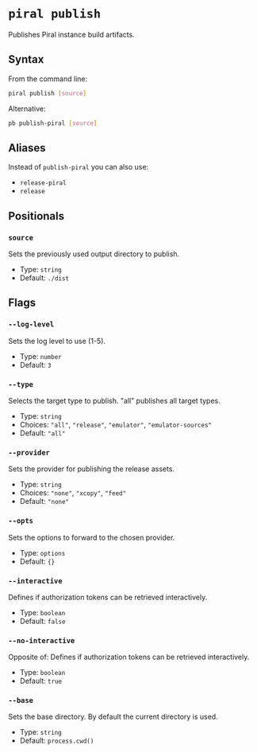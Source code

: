 # `piral publish`

Publishes Piral instance build artifacts.

## Syntax

From the command line:

```sh
piral publish [source]
```

Alternative:

```sh
pb publish-piral [source]
```

## Aliases

Instead of `publish-piral` you can also use:

- `release-piral`
- `release`

## Positionals

### `source`

Sets the previously used output directory to publish.


- Type: `string`
- Default: `./dist`

## Flags

### `--log-level`

Sets the log level to use (1-5).


- Type: `number`
- Default: `3`

### `--type`

Selects the target type to publish. "all" publishes all target types.


- Type: `string`
- Choices: `"all"`, `"release"`, `"emulator"`, `"emulator-sources"`
- Default: `"all"`

### `--provider`

Sets the provider for publishing the release assets.


- Type: `string`
- Choices: `"none"`, `"xcopy"`, `"feed"`
- Default: `"none"`

### `--opts`

Sets the options to forward to the chosen provider.


- Type: `options`
- Default: `{}`

### `--interactive`

Defines if authorization tokens can be retrieved interactively.


- Type: `boolean`
- Default: `false`

### `--no-interactive`

Opposite of:
Defines if authorization tokens can be retrieved interactively.


- Type: `boolean`
- Default: `true`

### `--base`

Sets the base directory. By default the current directory is used.


- Type: `string`
- Default: `process.cwd()`
